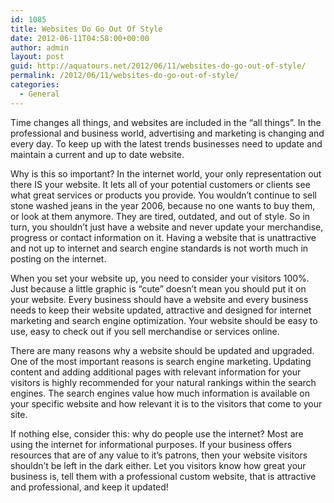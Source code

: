 ```yaml
---
id: 1085
title: Websites Do Go Out Of Style
date: 2012-06-11T04:58:00+00:00
author: admin
layout: post
guid: http://aquatours.net/2012/06/11/websites-do-go-out-of-style/
permalink: /2012/06/11/websites-do-go-out-of-style/
categories:
  - General
---
```

Time changes all things, and websites are included in the “all things”. In the professional and business world, advertising and marketing is changing and every day. To keep up with the latest trends businesses need to update and maintain a current and up to date website.

Why is this so important? In the internet world, your only representation out there IS your website. It lets all of your potential customers or clients see what great services or products you provide. You wouldn’t continue to sell stone washed jeans in the year 2006, because no one wants to buy them, or look at them anymore. They are tired, outdated, and out of style. So in turn, you shouldn’t just have a website and never update your merchandise, progress or contact information on it. Having a website that is unattractive and not up to internet and search engine standards is not worth much in posting on the internet.

When you set your website up, you need to consider your visitors 100%. Just because a little graphic is “cute” doesn’t mean you should put it on your website. Every business should have a website and every business needs to keep their website updated, attractive and designed for internet marketing and search engine optimization. Your website should be easy to use, easy to check out if you sell merchandise or services online.

There are many reasons why a website should be updated and upgraded. One of the most important reasons is search engine marketing. Updating content and adding additional pages with relevant information for your visitors is highly recommended for your natural rankings within the search engines. The search engines value how much information is available on your specific website and how relevant it is to the visitors that come to your site.

If nothing else, consider this: why do people use the internet? Most are using the internet for informational purposes. If your business offers resources that are of any value to it’s patrons, then your website visitors shouldn’t be left in the dark either. Let you visitors know how great your business is, tell them with a professional custom website, that is attractive and professional, and keep it updated!